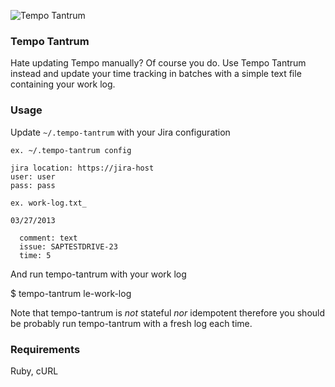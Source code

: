 ![Tempo Tantrum](http://sht.tl/1Ezu "Tempo Tantrum")

### Tempo Tantrum

Hate updating Tempo manually? Of course you do. Use Tempo Tantrum instead and
update your time tracking in batches with a simple text file containing your
work log.

### Usage

Update `~/.tempo-tantrum` with your Jira configuration

`ex. ~/.tempo-tantrum config`


    jira location: https://jira-host
    user: user
    pass: pass


`ex. work-log.txt_`

    03/27/2013

      comment: text
      issue: SAPTESTDRIVE-23
      time: 5


And run tempo-tantrum with your work log

$ tempo-tantrum le-work-log

Note that tempo-tantrum is *not* stateful *nor* idempotent therefore you should
be probably run tempo-tantrum with a fresh log each time.

### Requirements

Ruby, cURL
